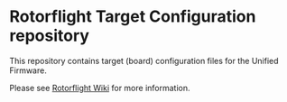 # Rotorflight Target Configuration repository

This repository contains target (board) configuration files for the Unified Firmware.

Please see [Rotorflight Wiki](https://github.com/rotorflight/rotorflight/wiki) for more information.

